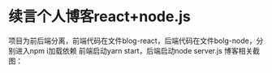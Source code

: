 # 续言个人博客react+node.js
项目为前后端分离，前端代码在文件blog-react，后端代码在文件bolg-node，分别进入npm i加载依赖
前端启动yarn start，后端启动node server.js
博客相关截图：
